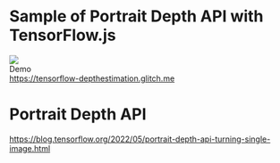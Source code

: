 # Sample of Portrait Depth API with TensorFlow.js

[![](https://img.youtube.com/vi/bJUcgeUEC1s/0.jpg)](https://www.youtube.com/watch?v=bJUcgeUEC1s)
<br>
Demo
<br>
https://tensorflow-depthestimation.glitch.me

# Portrait Depth API
https://blog.tensorflow.org/2022/05/portrait-depth-api-turning-single-image.html
